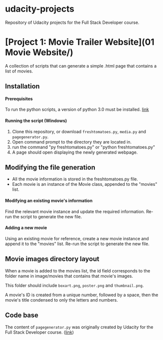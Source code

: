 # udacity-projects
Repository of Udacity projects for the Full Stack Developer course.

# [Project 1: Movie Trailer Website](01 Movie Website/)
A collection of scripts that can generate a simple .html page that contains a list of movies.

## Installation
#### Prerequisites

To run the python scripts, a version of python 3.0 must be installed. [link](https://www.python.org/downloads/)

#### Running the script (Windows)

1. Clone this repository, or download `freshtomatoes.py`, `media.py` and `pagegenerator.py`.
2. Open command prompt to the directory they are located in.
3. run the command "py freshtomatoes.py" or "python freshtomatoes.py"
4. A page should open displaying the newly generated webpage.

## Modifying the file generation

- All the movie information is stored in the freshtomatoes.py file.
- Each movie is an instance of the Movie class, appended to the "movies" list.

#### Modifying an existing movie's information

Find the relevant movie instance and update the required information. Re-run the script to generate the new file.

#### Adding a new movie

Using an existing movie for reference, create a new movie instance and append it to the "movies" list. Re-run the script to generate the new file.

## Movie images directory layout

When a movie is added to the movies list, the id field corresponds to the folder name in image/movies that contains that movie's images.

This folder should include `boxart.png`, `poster.png` and `thumbnail.png`.

A movie's ID is created from a unique number, followed by a space, then the movie's title condensed to only the letters and numbers.

## Code base

The content of `pagegenerator.py` was originally created by Udacity for the Full Stack Developer course. ([link](https://github.com/adarsh0806/udacity-full-stack/tree/master/p1))
